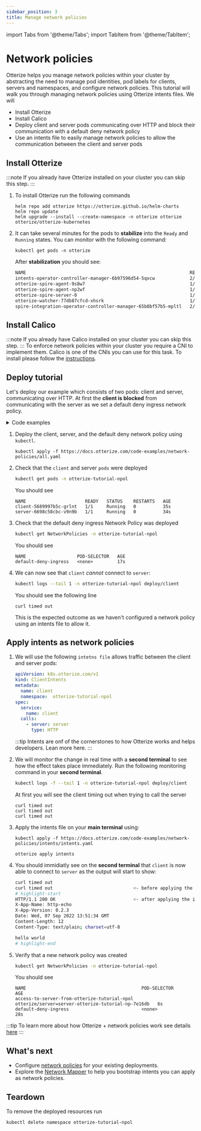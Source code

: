 ```yaml
---
sidebar_position: 3
title: Manage network policies
---
```

import Tabs from '@theme/Tabs';
import TabItem from '@theme/TabItem';

# Network policies

Otterize helps you manage network policies within your cluster by abstracting the need to manage
pod identities, pod labels for clients, servers and namespaces, and configure network policies.
This tutorial will walk you through managing network policies using Otterize intents files. We will

- Install Otterize
- Install Calico
- Deploy client and server pods communicating over HTTP and block their communication with a default deny network policy
- Use an intents file to easily manage network policies to allow the communication between the client and server pods

## Install Otterize

:::note
If you already have Otterize installed on your cluster you can skip this step.
:::

1. To install Otterize run the following commands
   ```shell
   helm repo add otterize https://otterize.github.io/helm-charts
   helm repo update
   helm upgrade --install --create-namespace -n otterize otterize otterize/otterize-kubernetes
   ```
2. It can take several minutes for the pods to **stabilize** into the `Ready` and `Running` states. You can monitor with
   the following command:
   ```
   kubectl get pods -n otterize
   ```
   After **stabilization** you should see:
   ```bash
   NAME                                                             READY   STATUS    RESTARTS      AGE
   intents-operator-controller-manager-6b97596d54-5qxcw             2/2     Running   0             53s
   otterize-spire-agent-9s8w7                                       1/1     Running   0             54s
   otterize-spire-agent-np2wf                                       1/1     Running   1 (33s ago)   54s
   otterize-spire-server-0                                          1/1     Running   0             53s
   otterize-watcher-77db87cfcd-xhsrk                                1/1     Running   0             53s
   spire-integration-operator-controller-manager-65b8bf57b5-mpltl   2/2     Running   0             53s
   ```

## Install Calico

:::note
If you already have Calico installed on your cluster you can skip this step.
:::
To enforce network policies within your cluster you require a CNI to implement them.
Calico is one of the CNIs you can use for this task. To install please follow
the [instructions](https://projectcalico.docs.tigera.io/getting-started/kubernetes/helm).

## Deploy tutorial

Let's deploy our example which consists of two pods: client and server,
communicating over HTTP. At first the **client is blocked** from communicating with the server as we set a default deny
ingress network policy.
<details>
<summary>Code examples</summary>
<Tabs>
<TabItem value="client-deployment.yaml" label="client-deployment.yaml" default>

   ```yaml
   apiVersion: apps/v1
   kind: Deployment
   metadata:
     name: client
     namespace: otterize-tutorial-npol
   spec:
     selector:
       matchLabels:
         app: client
     template:
       metadata:
         labels:
           app: client
       spec:
         containers:
           - name: client
             image: alpine/curl
             command: [ "/bin/sh", "-c", "--" ]
             args: [ "while true; do if ! timeout 2 curl -si server 2>/dev/null; then echo \"curl timed out\"; fi; sleep 2; done" ]
   ```

</TabItem>
<TabItem value="server-deployment.yaml" label="server-deployment.yaml" default>

   ```yaml
   apiVersion: apps/v1
   kind: Deployment
   metadata:
     name: server
     namespace: otterize-tutorial-npol
   spec:
     selector:
       matchLabels:
         app: server
     template:
       metadata:
         labels:
           app: server
       spec:
         containers:
           - name: server
             image: hashicorp/http-echo
             args: [ "-listen=:80", "-text=hello world" ]
   ```

</TabItem>
<TabItem value="default-deny-network-policy.yaml" label="default-deny-network-policy.yaml" default>

   ```yaml
   apiVersion: networking.k8s.io/v1
   kind: NetworkPolicy
   metadata:
     name: default-deny-ingress
     namespace: otterize-tutorial-npol
   spec:
     podSelector: { }
     policyTypes:
       - Ingress
   ```

</TabItem>
</Tabs>
</details>

1. Deploy the client, server, and the default deny network policy using `kubectl`.

   ```shell
   kubectl apply -f https://docs.otterize.com/code-examples/network-policies/all.yaml
   ```
2. Check that the `client` and server `pods` were deployed
   ```bash
   kubectl get pods -n otterize-tutorial-npol
   ```
   You should see
   ```
   NAME                      READY   STATUS    RESTARTS   AGE
   client-5689997b5c-grlnt   1/1     Running   0          35s
   server-6698c58cbc-v9n9b   1/1     Running   0          34s
   ```
3. Check that the default deny ingress Network Policy was deployed
   ```bash
   kubectl get NetworkPolicies -n otterize-tutorial-npol
   ```
   You should see
   ```
   NAME                   POD-SELECTOR   AGE
   default-deny-ingress   <none>         17s
   ```
4. We can now see that `client` _cannot_ connect to `server`:
   ```bash
   kubectl logs --tail 1 -n otterize-tutorial-npol deploy/client
   ```
   You should see the following line
   ```
   curl timed out
   ```
   This is the expected outcome as we haven't configured a network policy using an intents file to allow it.

## Apply intents as network policies

1. We will use the following `intetns file` allows traffic between the client and server pods:
   ```yaml
   apiVersion: k8s.otterize.com/v1
   kind: ClientIntents
   metadata:
     name: client
     namespace:  otterize-tutorial-npol
   spec:
     service:
       name: client
     calls:
       - server: server
         type: HTTP
   ```
   :::tip
   Intents are onf of the cornerstones to how Otterize works and helps developers. Lean more here.
   :::
2. We will monitor the change in real time with a **second terminal** to see how the effect takes place immediately. Run
   the following monitoring command in your **second terminal**.
   ```bash
   kubectl logs -f --tail 1 -n otterize-tutorial-npol deploy/client
   ```
   At first you will see the client timing out when trying to call the server
   ```
   curl timed out
   curl timed out
   curl timed out
   ```
3. Apply the intents file on your **main terminal** using:
   <Tabs>
   <TabItem value="kubectl" label="Kubectl" default>

   ```shell
   kubectl apply -f https://docs.otterize.com/code-examples/network-policies/intents/intents.yaml
   ```
     </TabItem>
     <TabItem value="otterize" label="Otterize">

   ```shell
   otterize apply intents
   ```
     </TabItem>
   </Tabs>
4. You should immidiatly see on the **second terminal** that `client` is now able to connect to `server` as the output
   will start to show:
   ```bash
   curl timed out                              
   curl timed out                              <- before applying the intents file
   # highlight-start
   HTTP/1.1 200 OK                             <- after applying the intents file
   X-App-Name: http-echo
   X-App-Version: 0.2.3
   Date: Wed, 07 Sep 2022 13:51:34 GMT
   Content-Length: 12
   Content-Type: text/plain; charset=utf-8
   
   hello world
   # highlight-end
   ```

5. Verify that a new network policy was created
   ```bash
   kubectl get NetworkPolicies -n otterize-tutorial-npol
   ```
   You should see
   ```
   NAME                                           POD-SELECTOR                                         AGE
   access-to-server-from-otterize-tutorial-npol   otterize/server=server-otterize-tutorial-np-7e16db   6s
   default-deny-ingress                           <none>                                               28s
   ```

:::tip
To learn more about how Otterize + network policies work see
details [here](/documentation/intents-operator/network-policies/in-depth)
:::

## What's next

<!-- [Intents Operator](/documentation/intents-operator): -->

- Configure [network policies](/documentation/intents-operator/network-policies) for your existing deployments.
- Explore the [Network Mapper](/documentation/getting-started/network-mapper) to help you bootstrap intents you can
  apply as network policies.

## Teardown

To remove the deployed resources run

```bash
kubectl delete namespace otterize-tutorial-npol
```